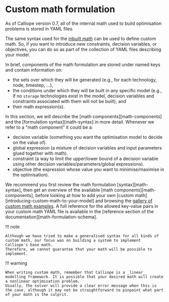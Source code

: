 # Custom math formulation

As of Calliope version 0.7, all of the internal math used to build optimisation problems is stored in YAML files.

The same syntax used for the [inbuilt math](https://github.com/calliope-project/calliope/tree/main/src/calliope/math) can be used to define custom math.
So, if you want to introduce new constraints, decision variables, or objectives, you can do so as part of the collection of YAML files describing your model.

In brief, components of the math formulation are stored under named keys and contain information on:

* the sets over which they will be generated (e.g., for each technology, node, timestep, ...),
* the conditions under which they will be built in any specific model (e.g., if no `storage` technologies exist in the model, decision variables and constraints associated with them will not be built), and
* their math expression(s).

In this section, we will describe the [math components][math-components] and the [formulation syntax][math-syntax] in more detail.
Whenever we refer to a "math component" it could be a:

* decision variable (something you want the optimisation model to decide on the value of).
* global expression (a mixture of decision variables and input parameters glued together with math).
* constraint (a way to limit the upper/lower bound of a decision variable using other decision variables/parameters/global expressions).
* objective (the expression whose value you want to minimise/maximise in the optimisation).

We recommend you first review the math formulation [syntax][math-syntax],
then get an overview of the available [math components][math-components],
before looking at how to add your own [custom math][introducing-custom-math-to-your-model] and browsing the [gallery of custom math examples](examples/).
A full reference for the allowed key-value pairs in your custom math YAML file is available in the [reference section of the documentation][math-formulation-schema].

!!! note

    Although we have tried to make a generalised syntax for all kinds of custom math, our focus was on building a system to implement Calliope's base math.
    Therefore, we cannot guarantee that your math will be possible to implement.

!!! warning

    When writing custom math, remember that Calliope is a _linear_ modelling framework. It is possible that your desired math will create a nonlinear optimisation problem.
    Usually, the solver will provide a clear error message when this is the case, although it may not be straightforward to pinpoint what part of your math is the culprit.

